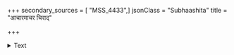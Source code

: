 +++
secondary_sources = [ "MSS_4433",]
jsonClass = "Subhaashita"
title = "आचारमाचर चिराद्"

+++

<details><summary>Text</summary>

आचारमाचर चिराद् आलस्यमपास्य जात्युचितम्।  
लोकानुरागसाधनम् आराधनमेतदेव हरेः॥
</details>
